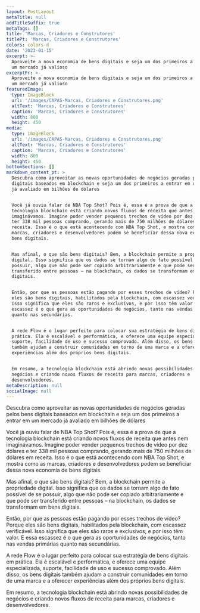 ```yaml
---
layout: PostLayout
metaTitle: null
addTitleSuffix: true
metaTags: []
title: 'Marcas, Criadores e Construtores'
titlePt: 'Marcas, Criadores e Construtores'
colors: colors-d
date: '2023-01-15'
excerpt: >-
  Aproveite a nova economia de bens digitais e seja um dos primeiros a entrar em
  um mercado já valioso
excerptFr: >-
  Aproveite a nova economia de bens digitais e seja um dos primeiros a entrar em
  um mercado já valioso
featuredImage:
  type: ImageBlock
  url: '/images/CAPAS-Marcas, Criadores e Construtores.png'
  altText: 'Marcas, Criadores e Construtores'
  caption: 'Marcas, Criadores e Construtores'
  width: 800
  height: 450
media:
  type: ImageBlock
  url: '/images/CAPAS-Marcas, Criadores e Construtores.png'
  altText: 'Marcas, Criadores e Construtores'
  caption: 'Marcas, Criadores e Construtores'
  width: 800
  height: 450
bottomSections: []
markdown_content_pt: >
  Descubra como aproveitar as novas oportunidades de negócios geradas pelos bens
  digitais baseados em blockchain e seja um dos primeiros a entrar em um mercado
  já avaliado em bilhões de dólares


  Você já ouviu falar de NBA Top Shot? Pois é, essa é a prova de que a
  tecnologia blockchain está criando novos fluxos de receita que antes nem
  imaginávamos. Imagine poder vender pequenos trechos de vídeo por dez dólares e
  ter 338 mil pessoas comprando, gerando mais de 750 milhões de dólares em
  receita. Isso é o que está acontecendo com NBA Top Shot, e mostra como as
  marcas, criadores e desenvolvedores podem se beneficiar dessa nova economia de
  bens digitais.


  Mas afinal, o que são bens digitais? Bem, a blockchain permite a propriedade
  digital. Isso significa que os dados se tornam algo de fato possível de se
  possuir, algo que não pode ser copiado arbitrariamente e que pode ser
  transferido entre pessoas – na blockchain, os dados se transformam em bens
  digitais.


  Então, por que as pessoas estão pagando por esses trechos de vídeo? Porque
  eles são bens digitais, habilitados pela blockchain, com escassez verificável.
  Isso significa que eles são raros e exclusivos, e por isso têm valor. E essa
  escassez é o que gera as oportunidades de negócios, tanto nas vendas primárias
  quanto nas secundárias.


  A rede Flow é o lugar perfeito para colocar sua estratégia de bens digitais em
  prática. Ela é escalável e performática, e oferece uma equipe especializada,
  suporte, facilidade de uso e sucesso comprovado. Além disso, os bens digitais
  também ajudam a construir comunidades em torno de uma marca e a oferecer
  experiências além dos próprios bens digitais.


  Em resumo, a tecnologia blockchain está abrindo novas possibilidades de
  negócios e criando novos fluxos de receita para marcas, criadores e
  desenvolvedores.
metaDescription: null
socialImage: null
---
```

 Descubra como aproveitar as novas oportunidades de negócios geradas pelos bens digitais baseados em blockchain e seja um dos primeiros a entrar em um mercado já avaliado em bilhões de dólares

Você já ouviu falar de NBA Top Shot? Pois é, essa é a prova de que a tecnologia blockchain está criando novos fluxos de receita que antes nem imaginávamos. Imagine poder vender pequenos trechos de vídeo por dez dólares e ter 338 mil pessoas comprando, gerando mais de 750 milhões de dólares em receita. Isso é o que está acontecendo com NBA Top Shot, e mostra como as marcas, criadores e desenvolvedores podem se beneficiar dessa nova economia de bens digitais.

Mas afinal, o que são bens digitais? Bem, a blockchain permite a propriedade digital. Isso significa que os dados se tornam algo de fato possível de se possuir, algo que não pode ser copiado arbitrariamente e que pode ser transferido entre pessoas – na blockchain, os dados se transformam em bens digitais.

Então, por que as pessoas estão pagando por esses trechos de vídeo? Porque eles são bens digitais, habilitados pela blockchain, com escassez verificável. Isso significa que eles são raros e exclusivos, e por isso têm valor. E essa escassez é o que gera as oportunidades de negócios, tanto nas vendas primárias quanto nas secundárias.

A rede Flow é o lugar perfeito para colocar sua estratégia de bens digitais em prática. Ela é escalável e performática, e oferece uma equipe especializada, suporte, facilidade de uso e sucesso comprovado. Além disso, os bens digitais também ajudam a construir comunidades em torno de uma marca e a oferecer experiências além dos próprios bens digitais.

Em resumo, a tecnologia blockchain está abrindo novas possibilidades de negócios e criando novos fluxos de receita para marcas, criadores e desenvolvedores. 

